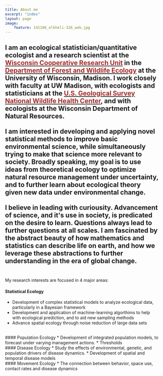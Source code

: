 ```yaml
---
title: About me
excerpt: "index"
layout: page
image:
    feature: 141106_elkheli-326_web.jpg
---
```


I am an ecological statistician/quantitative ecologist and a research scientist at the  <a href="https://www.coopunits.org/Wisconsin_Wildlife/" target="_blank"><font color="brown"> Wisconsin Cooperative Research Unit</font></a> in the <a href="https://forestandwildlifeecology.wisc.edu/" target="_blank"><font color="brown">Department of Forest and Wildlife Ecology</font></a> at the University of Wisconsin, Madison. I work closely with faculty at UW Madison, with ecologists and statisticians at the <a href="https://forestandwildlifeecology.wisc.edu/" target="_blank"><font color="brown">U.S. Geological Survey National Wildlife Health Center</font></a>, and with ecologists at the Wisconsin Department of Natural Resources.
<br /><br />
I am interested in developing and applying novel statistical methods to improve basic environmental science, while simultaneously trying to make that science more relevant to society. Broadly speaking, my goal is to use ideas from theoretical ecology to optimize natural resource management under uncertainty, and to further learn about ecological theory given new data under environmental change.
<br /><br />
I believe in leading with curiousity. Advancement of science, and it's use in society, is predicated on the desire to learn. Questions always lead to further questions at all scales. I am fascinated by the abstract beauty of how mathematics and statistics can describe life on earth, and how we leverage these abstractions to further understanding in the era of global change.
<br /><br />
---
My research interests are focused in 4 major areas:
<br/>
#### Statistical Ecology
* Development of complex statistical models to analyze ecological data, particularly in a Bayesian framework
* Development and application of machine-learning algorthims to help with ecological prediction, and to aid new sampling methods
* Advance spatial ecology through noise reduction of large data sets
<br />
#### Population Ecology
* Development of integrated population models, to forecast under varying management actions.
* Thresholds
<br />
#### Disease Ecology
* Study the effects of environmental, genetic, and population drivers of disease dynamics.
* Development of spatial and temporal disease models
<br />
#### Movement Ecology
* The connection between behavior, space use, contact rates and disease dynamics
